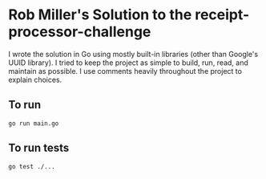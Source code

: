 # Rob Miller's Solution to the receipt-processor-challenge
I wrote the solution in Go using mostly built-in libraries (other than Google's UUID library). I tried to keep the project as simple to build, run, read, and maintain as possible. I use comments heavily throughout the project to explain choices.

## To run
`go run main.go`

## To run tests
`go test ./...`